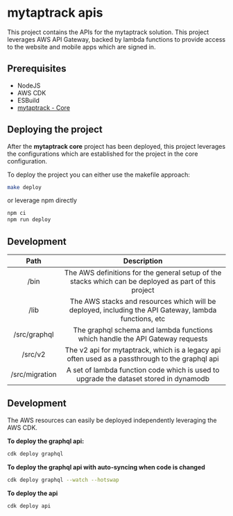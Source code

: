 # mytaptrack apis

This project contains the APIs for the mytaptrack solution. This project leverages AWS API Gateway, backed by lambda functions to provide access to the website and mobile apps which are signed in.

## Prerequisites

- NodeJS
- AWS CDK
- ESBuild
- [mytaptrack - Core](https://github.com/mytaptrack/core)

## Deploying the project

After the **mytaptrack core** project has been deployed, this project leverages the configurations which are established for the project in the core configuration.

To deploy the project you can either use the makefile approach:
```bash
make deploy
```

or leverage npm directly
```bash
npm ci
npm run deploy
```
## Development

| Path | Description |
|:---:|:---:|
| /bin | The AWS definitions for the general setup of the stacks which can be deployed as part of this project |
| /lib | The AWS stacks and resources which will be deployed, including the API Gateway, lambda functions, etc |
| /src/graphql | The graphql schema and lambda functions which handle the API Gateway requests |
| /src/v2 | The v2 api for mytaptrack, which is a legacy api often used as a passthrough to the graphql api |
| /src/migration | A set of lambda function code which is used to upgrade the dataset stored in dynamodb |

## Development

The AWS resources can easily be deployed independently leveraging the AWS CDK.

**To deploy the graphql api:**

```bash
cdk deploy graphql
```

**To deploy the graphql api with auto-syncing when code is changed**

```bash
cdk deploy graphql --watch --hotswap
```

**To deploy the api**

```bash
cdk deploy api
```
